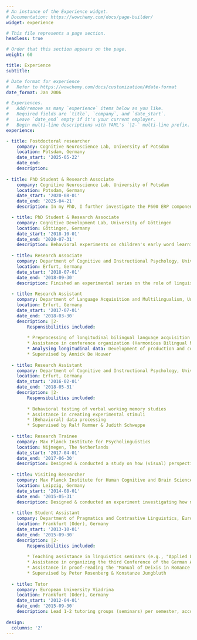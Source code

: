 ```yaml
---
# An instance of the Experience widget.
# Documentation: https://wowchemy.com/docs/page-builder/
widget: experience

# This file represents a page section.
headless: true

# Order that this section appears on the page.
weight: 60

title: Experience
subtitle:

# Date format for experience
#   Refer to https://wowchemy.com/docs/customization/#date-format
date_format: Jan 2006

# Experiences.
#   Add/remove as many `experience` items below as you like.
#   Required fields are `title`, `company`, and `date_start`.
#   Leave `date_end` empty if it's your current employer.
#   Begin multi-line descriptions with YAML's `|2-` multi-line prefix.
experience:

- title: Postdoctoral researcher
    company: Cognitive Neuroscience Lab, University of Potsdam
    location: Potsdam, Germany
    date_start: '2025-05-22'
    date_end:
    description: 
    
- title: PhD Student & Research Associate
    company: Cognitive Neuroscience Lab, University of Potsdam
    location: Potsdam, Germany
    date_start: '2020-08-01'
    date_end: '2025-04-21'
    description: In my PhD, I further investigate the P600 ERP component (see Contier et al., 2022 and further info in Projects). Supervised by Milena Rabovsky, Mathias Weymar, and Isabell Wartenburger.

  - title: PhD Student & Research Associate
    company: Cognitive Development Lab, University of Göttingen
    location: Göttingen, Germany
    date_start: '2018-10-01'
    date_end: '2020-07-31'
    description: Behavioral experiments on children's early word learning. The project focused on how children learn selectively from reliable rather than unreliable speakers (see Schütte, Mani, & Behne, 2020). Supervised by Tanya Behne & Nivedita Mani.
        
  - title: Research Associate
    company: Department of Cognitive and Instructional Psychology, University of Erfurt
    location: Erfurt, Germany
    date_start: '2018-07-01'
    date_end: '2018-09-30'
    description: Finished an experimental series on the role of linguistic long-term representations on verbal short-term memory (see  Schweppe, Schütte et al., 2021). Supervised by Judith Schweppe.
    
  - title: Research Assistant
    company: Department of Language Acquisition and Multilingualism, University of Erfurt
    location: Erfurt, Germany
    date_start: '2017-07-01'
    date_end: '2018-03-30'
    description: |2-
        Responsibilities included:
        
        * Preprocessing of longitudinal bilingual language acquisition data (children, M-CDI and FRAKIS)
        * Assistance in conference organization (Harmonious Bilingual Network Colloquium, La Hulpe, Belgium, May 24-26, 2018)
        * Analysing longitudinal data: Development of production and comprehension of translation equivalents in 24 months old bilingual toddlers
        * Supervised by Annick De Houwer
    
  - title: Research Assistant
    company: Department of Cognitive and Instructional Psychology, University of Erfurt
    location: Erfurt, Germany
    date_start: '2016-02-01'
    date_end: '2018-05-31'
    description: |2-
        Responsibilities included:
        
        * Behavioral testing of verbal working memory studies
        * Assistance in creating experimental stimuli
        * (Behavioral) data processing
        * Supervised by Ralf Rummer & Judith Schweppe
        
  - title: Research Trainee
    company: Max Planck Institute for Psycholinguistics
    location: Nijmegen, The Netherlands
    date_start: '2017-04-01'
    date_end: '2017-06-30'
    description: Designed & conducted a study on how (visual) perspective-taking influences language comprehension. Supervised by Shiri Lev-Ari.
    
  - title: Visiting Researcher
    company: Max Planck Institute for Human Cognitive and Brain Sciences
    location: Leipzig, Germany
    date_start: '2014-08-01'
    date_end: '2015-05-31'
    description: Designed & conducted an experiment investigating how musical "semantics" support novel word learning (see Fritz et al., 2019). Supervised by Tom H. Fritz.
    
  - title: Student Assistant
    company: Department of Pragmatics and Contrastive Linguistics, European University Viadrina
    location: Frankfurt (Oder), Germany
    date_start: '2013-10-01'
    date_end: '2015-09-30'
    description: |2-
        Responsibilities included:
        
        * Teaching assistance in linguistics seminars (e.g., "Applied Linguistics")
        * Assistance in organizing the third Conference of the German Association of Applied Linguistics (GAL), Frankfurt (Oder) / Słubice, Germany (September 23-25, 2015)
        * Assistance in proof-reading the "Manual of Deixis in Romance Languages" (2015, De Gruyter)
        * Supervised by Peter Rosenberg & Konstanze Jungbluth
        
  - title: Tutor
    company: European University Viadrina
    location: Frankfurt (Oder), Germany
    date_start: '2012-04-01'
    date_end: '2015-09-30'
    description: Lead 1-2 tutoring groups (seminars) per semester, accompanying the "Introduction to Linguistics" (Peter Rosenberg). Tutoring included discussing the readings, giving talks on background literature, and evaluating students essays and presentations.
        
design:
  columns: '2'
---
```

